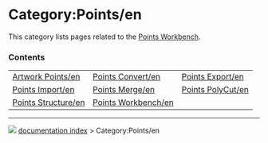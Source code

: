 # Category:Points/en
This category lists pages related to the [Points Workbench](Points_Workbench.md).

### Contents

|     |     |     |
| --- | --- | --- |
| [Artwork Points/en](Artwork_Points/en.md) | [Points Convert/en](Points_Convert/en.md) | [Points Export/en](Points_Export/en.md) |
| [Points Import/en](Points_Import/en.md) | [Points Merge/en](Points_Merge/en.md) | [Points PolyCut/en](Points_PolyCut/en.md) |
| [Points Structure/en](Points_Structure/en.md) | [Points Workbench/en](Points_Workbench/en.md) |



---
![](images/Right_arrow.png) [documentation index](../README.md) > Category:Points/en
